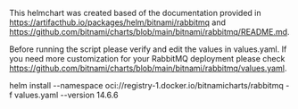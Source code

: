 This helmchart was created based of the documentation provided in https://artifacthub.io/packages/helm/bitnami/rabbitmq and 
https://github.com/bitnami/charts/blob/main/bitnami/rabbitmq/README.md. 

Before running the script please verify and edit the values in values.yaml. If you need more customization for your RabbitMQ deployment please check https://github.com/bitnami/charts/blob/main/bitnami/rabbitmq/values.yaml.

helm install <releaseName> --namespace <namespace> oci://registry-1.docker.io/bitnamicharts/rabbitmq -f values.yaml --version 14.6.6
